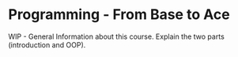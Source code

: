 # Programming - From Base to Ace

WIP - General Information about this course. Explain the two parts (introduction and OOP).
